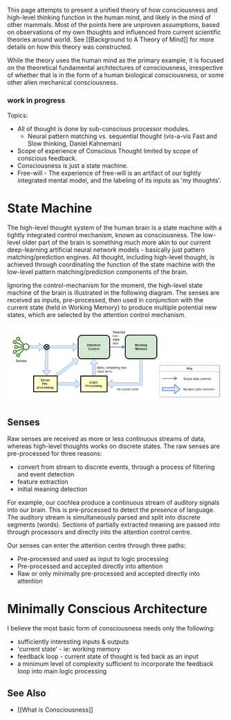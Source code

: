 This page attempts to present a unified theory of how consciousness and high-level thinking function in the human mind, and likely in the mind of other mammals. Most of the points here are unproven assumptions, based on observations of my own thoughts and influenced from current scientific theories around world. See [[Background to A Theory of Mind]] for more details on how this theory was constructed.

While the theory uses the human mind as the primary example, it is focused on the theoretical fundamental architectures of consciousness, irrespective of whether that is in the form of a human biological consciousness, or some other alien mechanical consciousness.

### work in progress

Topics:
* All of thought is done by sub-conscious processor modules.
   * Neural pattern matching vs. sequential thought  (vis-a-vis Fast and Slow thinking, Daniel Kahneman)
* Scope of experience of Conscious Thought limited by scope of conscious feedback.
* Consciousness is just a state machine.
* Free-will - The experience of free-will is an artifact of our tightly integrated mental model, and the labeling of its inputs as 'my thoughts'.

# State Machine
The high-level thought system of the human brain is a state machine with a tightly integrated control mechanism, known as consciousness. The low-level older part of the brain is something much more akin to our current deep-learning artificial neural network models - basically just pattern matching/prediction engines. All thought, including high-level thought, is achieved through coordinating the function of the state machine with the low-level pattern matching/prediction components of the brain.

Ignoring the control-mechanism for the moment, the high-level state machine of the brain is illustrated in the following diagram. The senses are received as inputs, pre-processed, then used in conjunction with the current state (held in Working Memory) to produce multiple potential new states, which are selected by the attention control mechanism.

![basic state machine](files/human-basic-state-machine-v1.png)

## Senses
Raw senses are received as more or less continuous streams of data, whereas high-level thoughts works on discrete states. The raw senses are pre-processed for three reasons:
* convert from stream to discrete events, through a process of filtering and event detection
* feature extraction
* initial meaning detection

For example, our cochlea produce a continuous stream of auditory signals into our brain. This is pre-processed to detect the presence of language. The auditory stream is simultaneously parsed and split into discrete segments (words). Sections of partially extracted meaning are passed into through processors and directly into the attention control centre.

Our senses can enter the attention centre through three paths:
* Pre-processed and used as input to logic processing
* Pre-processed and accepted directly into attention
* Raw or only minimally pre-processed and accepted directly into attention

# Minimally Conscious Architecture
I believe the most basic form of consciousness needs only the following:
* sufficiently interesting inputs & outputs
* 'current state' - ie: working memory
* feedback loop - current state of thought is fed back as an input
* a minimum level of complexity sufficient to incorporate the feedback loop into main logic processing

## See Also
* [[What is Consciousness]]